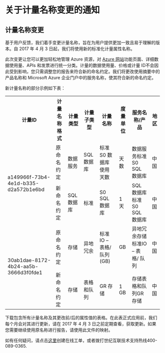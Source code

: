 <properties
	pageTitle="计量名称变更 | Azure"
    description="关于计量名称变更的通知"
    services=""
    documentationCenter=""
    authors=""
    manager=""
    editor=""
    tags=""/>

<tags ms.service="announcement" ms.date="01/2017" wacn.date="01/2017" wacn.lang="cn"/>

# 关于计量名称变更的通知

## 计量名称变更

基于用户反馈，我们着手变更计量名称，旨在为用户提供更加一致且易于理解的版本。自 2017 年 4 月 3 日起，我们将使用新的标准化计量属性名称。

此次变更让您可以更加轻松地管理 Azure 资源，对 [Azure 网站](https://www.azure.cn)功能页面、详细数据使用量、APIs 和发票进行统一分类。计量的数据使用量、价格或计量 ID不会因此受到影响，您只需调整您的报告来符合新的命名约定。我们将更改使用摘要中的产品名称和 Microsoft Azure 企业门户中的服务名称，使其符合新的命名约定。

新计量名称的部分示例如下表：

<table>
<tr><th>计量ID</th><th>计量名称格式</th><th>计量类型</th><th>计量子类型</th><th>计量名称</th><th>度量单位</th><th>服务名称/产品</th><th>地区</th></tr>
<tr><td rowspan="2">a149966f-73b4-4e1d-b335-d2a572b1e6bd </td><td>原命名约定</td><td>数据服务</td><td>SQL数据库</td><td>标准S0 数据库使用天数</td><td>天数</td><td>数据服务标准S0 SQL 数据库</td><td>中国 </td></tr>
<tr>         <td>新命名约定</td><td>SQL数据库</td><td>标准</td><td>S0 SQL 数据库 </td><td>1天</td><td>SQL 数据库标准S0 SQL 数据库</td><td> 中国</td></tr>
<tr><td rowspan="2">30ab1dae-8172-4b24-aa5b-3666d3f0fde1 </td><td>原命名约定</td><td>存储</td><td>异地冗余</td><td>标准IO – 表格/ 队列(GB) </td><td>GB </td><td>异地冗余存储标准IO – 表格/ 队列</td><td>中国</td></tr>
<tr>         <td>新命名约定</td><td>存储</td><td>表格和队列</td><td>GR 存储</td><td>1 GB </td><td>存储表格和队列GR 存储</td><td>中国</td></tr>
</table>

下载包含所有计量名称及其更改前/后的属性值的表格。在此表正式应用前，我们每个月会对其进行更新，请在 2017 年 4 月 3 日之前定期查看，获取更新。如果您需要继续使用原名称进行报告，请使用此文件的映射。

如有任何疑问，请点击[这里](https://support.azure.cn/support/support-azure/)创建在线工单，或者拨打世纪互联技术支持热线400-089-0365.
